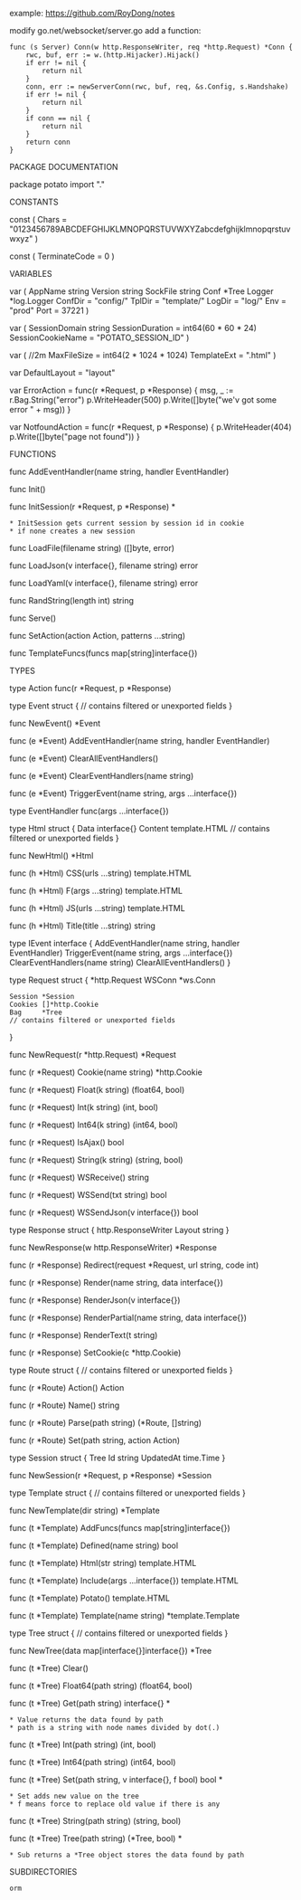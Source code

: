 example: https://github.com/RoyDong/notes

modify go.net/websocket/server.go add a function:

    func (s Server) Conn(w http.ResponseWriter, req *http.Request) *Conn {
        rwc, buf, err := w.(http.Hijacker).Hijack()
        if err != nil {
            return nil
        }
        conn, err := newServerConn(rwc, buf, req, &s.Config, s.Handshake)
        if err != nil {
            return nil
        }
        if conn == nil {
            return nil
        }
        return conn
    }



PACKAGE DOCUMENTATION

package potato
    import "."



CONSTANTS

const (
    Chars = "0123456789ABCDEFGHIJKLMNOPQRSTUVWXYZabcdefghijklmnopqrstuvwxyz"
)

const (
    TerminateCode = 0
)


VARIABLES

var (
    AppName  string
    Version  string
    SockFile string
    Conf     *Tree
    Logger   *log.Logger
    ConfDir  = "config/"
    TplDir   = "template/"
    LogDir   = "log/"
    Env      = "prod"
    Port     = 37221
)

var (
    SessionDomain     string
    SessionDuration   = int64(60 * 60 * 24)
    SessionCookieName = "POTATO_SESSION_ID"
)

var (
    //2m
    MaxFileSize = int64(2 * 1024 * 1024)
    TemplateExt = ".html"
)

var DefaultLayout = "layout"

var ErrorAction = func(r *Request, p *Response) {
    msg, _ := r.Bag.String("error")
    p.WriteHeader(500)
    p.Write([]byte("we'v got some error " + msg))
}

var NotfoundAction = func(r *Request, p *Response) {
    p.WriteHeader(404)
    p.Write([]byte("page not found"))
}


FUNCTIONS

func AddEventHandler(name string, handler EventHandler)

func Init()

func InitSession(r *Request, p *Response)
    *

	* InitSession gets current session by session id in cookie
	* if none creates a new session

func LoadFile(filename string) ([]byte, error)

func LoadJson(v interface{}, filename string) error

func LoadYaml(v interface{}, filename string) error

func RandString(length int) string

func Serve()

func SetAction(action Action, patterns ...string)

func TemplateFuncs(funcs map[string]interface{})


TYPES

type Action func(r *Request, p *Response)



type Event struct {
    // contains filtered or unexported fields
}


func NewEvent() *Event


func (e *Event) AddEventHandler(name string, handler EventHandler)

func (e *Event) ClearAllEventHandlers()

func (e *Event) ClearEventHandlers(name string)

func (e *Event) TriggerEvent(name string, args ...interface{})


type EventHandler func(args ...interface{})



type Html struct {
    Data    interface{}
    Content template.HTML
    // contains filtered or unexported fields
}


func NewHtml() *Html


func (h *Html) CSS(urls ...string) template.HTML

func (h *Html) F(args ...string) template.HTML

func (h *Html) JS(urls ...string) template.HTML

func (h *Html) Title(title ...string) string


type IEvent interface {
    AddEventHandler(name string, handler EventHandler)
    TriggerEvent(name string, args ...interface{})
    ClearEventHandlers(name string)
    ClearAllEventHandlers()
}



type Request struct {
    *http.Request
    WSConn *ws.Conn

    Session *Session
    Cookies []*http.Cookie
    Bag     *Tree
    // contains filtered or unexported fields
}


func NewRequest(r *http.Request) *Request


func (r *Request) Cookie(name string) *http.Cookie

func (r *Request) Float(k string) (float64, bool)

func (r *Request) Int(k string) (int, bool)

func (r *Request) Int64(k string) (int64, bool)

func (r *Request) IsAjax() bool

func (r *Request) String(k string) (string, bool)

func (r *Request) WSReceive() string

func (r *Request) WSSend(txt string) bool

func (r *Request) WSSendJson(v interface{}) bool


type Response struct {
    http.ResponseWriter
    Layout string
}


func NewResponse(w http.ResponseWriter) *Response


func (r *Response) Redirect(request *Request, url string, code int)

func (r *Response) Render(name string, data interface{})

func (r *Response) RenderJson(v interface{})

func (r *Response) RenderPartial(name string, data interface{})

func (r *Response) RenderText(t string)

func (r *Response) SetCookie(c *http.Cookie)


type Route struct {
    // contains filtered or unexported fields
}


func (r *Route) Action() Action

func (r *Route) Name() string

func (r *Route) Parse(path string) (*Route, []string)

func (r *Route) Set(path string, action Action)


type Session struct {
    Tree
    Id        string
    UpdatedAt time.Time
}


func NewSession(r *Request, p *Response) *Session



type Template struct {
    // contains filtered or unexported fields
}


func NewTemplate(dir string) *Template


func (t *Template) AddFuncs(funcs map[string]interface{})

func (t *Template) Defined(name string) bool

func (t *Template) Html(str string) template.HTML

func (t *Template) Include(args ...interface{}) template.HTML

func (t *Template) Potato() template.HTML

func (t *Template) Template(name string) *template.Template


type Tree struct {
    // contains filtered or unexported fields
}


func NewTree(data map[interface{}]interface{}) *Tree


func (t *Tree) Clear()

func (t *Tree) Float64(path string) (float64, bool)

func (t *Tree) Get(path string) interface{}
    *

	* Value returns the data found by path
	* path is a string with node names divided by dot(.)

func (t *Tree) Int(path string) (int, bool)

func (t *Tree) Int64(path string) (int64, bool)

func (t *Tree) Set(path string, v interface{}, f bool) bool
    *

	* Set adds new value on the tree
	* f means force to replace old value if there is any

func (t *Tree) String(path string) (string, bool)

func (t *Tree) Tree(path string) (*Tree, bool)
    *

	* Sub returns a *Tree object stores the data found by path



SUBDIRECTORIES

	orm


